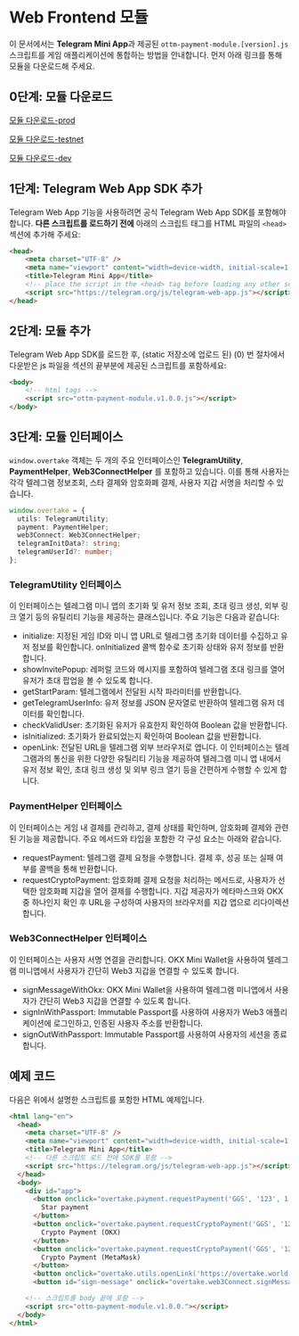# Web Frontend 모듈

이 문서에서는 **Telegram Mini App**과 제공된 `ottm-payment-module.[version].js` 스크립트를 게임 애플리케이션에 통합하는 방법을 안내합니다.
먼저 아래 링크를 통해 모듈을 다운로드해 주세요.

## 0단계: 모듈 다운로드
[모듈 다운로드-prod](https://static.overtake.world/excluded-sync/modules/ottm-payment-module.prod.v2.3.0.js)

[모듈 다운로드-testnet](https://static.overtake-test.world/excluded-sync/modules/ottm-payment-module.test.v2.3.0.js)

[모듈 다운로드-dev](https://static.ottm-dev.co/excluded-sync/modules/ottm-payment-module.dev.v2.3.0.js)


## 1단계: Telegram Web App SDK 추가

Telegram Web App 기능을 사용하려면 공식 Telegram Web App SDK를 포함해야 합니다. **다른 스크립트를 로드하기 전에** 아래의 스크립트 태그를 HTML 파일의 `<head>` 섹션에 추가해 주세요:

```html
<head>
    <meta charset="UTF-8" />
    <meta name="viewport" content="width=device-width, initial-scale=1.0" />
    <title>Telegram Mini App</title>
    <!-- place the script in the <head> tag before loading any other scripts -->
    <script src="https://telegram.org/js/telegram-web-app.js"></script>
</head>
```
## 2단계: 모듈 추가

Telegram Web App SDK를 로드한 후, (static 저장소에 업로드 된) (0) 번 절차에서 다운받은 js 파일을 <body> 섹션의 끝부분에 제공된 스크립트를 포함하세요:

```html
<body>
    <!-- html tags -->
    <script src="ottm-payment-module.v1.0.0.js"></script>
</body>
```

## 3단계: 모듈 인터페이스
`window.overtake` 객체는 두 개의 주요 인터페이스인 **TelegramUtility**, **PaymentHelper**, **Web3ConnectHelper** 를 포함하고 있습니다. 
이를 통해 사용자는 각각 텔레그램 정보조회, 스타 결제와 암호화폐 결제, 사용자 지갑 서명을 처리할 수 있습니다.

```typescript
window.overtake = {
  utils: TelegramUtility;
  payment: PaymentHelper;
  web3Connect: Web3ConnectHelper;
  telegramInitData?: string;
  telegramUserId?: number;
};
```
### TelegramUtility 인터페이스
이 인터페이스는 텔레그램 미니 앱의 초기화 및 유저 정보 조회, 초대 링크 생성, 외부 링크 열기 등의 유틸리티 기능을 제공하는 클래스입니다. 주요 기능은 다음과 같습니다:

- initialize: 지정된 게임 ID와 미니 앱 URL로 텔레그램 초기화 데이터를 수집하고 유저 정보를 확인합니다. onInitialized 콜백 함수로 초기화 상태와 유저 정보를 반환합니다.
- showInvitePopup: 레퍼럴 코드와 메시지를 포함하여 텔레그램 초대 링크를 열어 유저가 초대 팝업을 볼 수 있도록 합니다.
- getStartParam: 텔레그램에서 전달된 시작 파라미터를 반환합니다.
- getTelegramUserInfo: 유저 정보를 JSON 문자열로 반환하여 텔레그램 유저 데이터를 확인합니다.
- checkValidUser: 초기화된 유저가 유효한지 확인하여 Boolean 값을 반환합니다.
- isInitialized: 초기화가 완료되었는지 확인하여 Boolean 값을 반환합니다.
- openLink: 전달된 URL을 텔레그램 외부 브라우저로 엽니다.
이 인터페이스는 텔레그램과의 통신을 위한 다양한 유틸리티 기능을 제공하여 텔레그램 미니 앱 내에서 유저 정보 확인, 초대 링크 생성 및 외부 링크 열기 등을 간편하게 수행할 수 있게 합니다.

### PaymentHelper 인터페이스
이 인터페이스는 게임 내 결제를 관리하고, 결제 상태를 확인하며, 암호화폐 결제와 관련된 기능을 제공합니다. 주요 메서드와 타입을 포함한 각 구성 요소는 아래와 같습니다.

- requestPayment: 텔레그램 결제 요청을 수행합니다. 결제 후, 성공 또는 실패 여부를 콜백을 통해 반환합니다.
- requestCryptoPayment: 암호화폐 결제 요청을 처리하는 메서드로, 사용자가 선택한 암호화폐 지갑을 열어 결제를 수행합니다. 지갑 제공자가 메타마스크와 OKX 중 하나인지 확인 후 URL을 구성하여 사용자의 브라우저를 지갑 앱으로 리다이렉션합니다.

### Web3ConnectHelper 인터페이스 
이 인터페이스는 사용자 서명 연결을 관리합니다. OKX Mini Wallet을 사용하여 텔레그램 미니앱에서 사용자가 간단히 Web3 지갑을 연결할 수 있도록 합니다.

- signMessageWithOkx: OKX Mini Wallet을 사용하여 텔레그램 미니앱에서 사용자가 간단히 Web3 지갑을 연결할 수 있도록 합니다.
- signInWithPassport: Immutable Passport를 사용하여 사용자가 Web3 애플리케이션에 로그인하고, 인증된 사용자 주소를 반환합니다.
- signOutWithPassport: Immutable Passport를 사용하여 사용자의 세션을 종료합니다.

## 예제 코드

다음은 위에서 설명한 스크립트를 포함한 HTML 예제입니다.
```html
<html lang="en">
  <head>
    <meta charset="UTF-8" />
    <meta name="viewport" content="width=device-width, initial-scale=1.0" />
    <title>Telegram Mini App</title>
    <!-- 다른 스크립트 로드 전에 SDK를 포함 -->
    <script src="https://telegram.org/js/telegram-web-app.js"></script>
  </head>
  <body>
    <div id="app">
      <button onclick="overtake.payment.requestPayment('GGS', '123', 1, (invoiceId)=> alert(`payment success callback, invoiceId: ${invoiceId}`), (status)=> alert(`payment failed due to ${status}`))">
        Star payment
      </button>
      <button onclick="overtake.payment.requestCryptoPayment('GGS', '123',  'product name', '13473:0x3b2d8a1931736fc321c24864bceee981b11c3c57',  1, 'okx',  (invoiceId)=> alert(`payment success callback, invoiceId: ${invoiceId}`), (status)=> alert(`payment failed due to ${status}`))">
        Crypto Payment (OKX)
      </button>
      <button onclick="overtake.payment.requestCryptoPayment('GGS', '123',  'product name', '13473:0x3b2d8a1931736fc321c24864bceee981b11c3c57',  1, 'metamask',  (invoiceId)=> alert(`payment success callback, invoiceId: ${invoiceId}`), (status)=> alert(`payment failed due to ${status}`))">
        Crypto Payment (MetaMask)
      </button>
      <button onclick="overtake.utils.openLink('https://overtake.world')">Open link(External Browser)</button>
      <button id="sign-message" onclick="overtake.web3Connect.signMessageWithOkx('GGS', (result)=> alert(`Sign message result: ${result}`)), (status)=> alert(`sign message failed due to ${status}`)">Sign Message</button>

    <!-- 스크립트를 body 끝에 포함 -->
    <script src="ottm-payment-module.v1.0.0."></script>
  </body>
</html>
